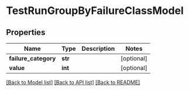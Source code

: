 # TestRunGroupByFailureClassModel


## Properties
Name | Type | Description | Notes
------------ | ------------- | ------------- | -------------
**failure_category** | **str** |  | [optional] 
**value** | **int** |  | [optional] 

[[Back to Model list]](../README.md#documentation-for-models) [[Back to API list]](../README.md#documentation-for-api-endpoints) [[Back to README]](../README.md)


